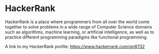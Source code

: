 # HackerRank
HackerRank is a place where programmers from all over the world come together to solve problems in a wide range of Computer Science domains such as algorithms, machine learning, or artificial intelligence, as well as to practice different programming paradigms like functional programming.

A link to my HackerRank profile: https://www.hackerrank.com/gn8732
